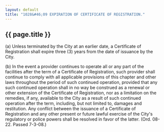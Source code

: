 ---
layout: default 
title: "1028&#46;09 EXPIRATION OF CERTIFICATE OF REGISTRATION."---

{{ page.title }}
----------------

​(a) Unless terminated by the City at an earlier date, a Certificate of
Registration shall expire three (3) years from the date of issuance by
the City.

​(b) In the event a provider continues to operate all or any part of the
facilities after the term of a Certificate of Registration, such
provider shall continue to comply with all applicable provisions of this
chapter and other laws throughout the period of such continued
operation, provided that any such continued operation shall in no way be
construed as a renewal or other extension of the Certificate of
Registration, nor as a limitation on the remedies, if any, available to
the City as a result of such continued operation after the term,
including, but not limited to, damages and restitution. Any conflict
between the issuance of a Certificate of Registration and any other
present or future lawful exercise of the City's regulatory or police
powers shall be resolved in favor of the latter. (Ord. 08-22. Passed
7-3-08.)
